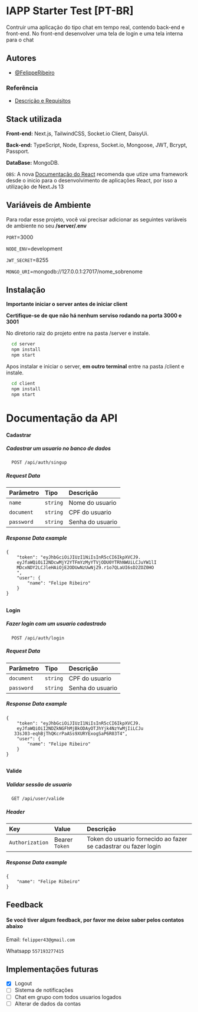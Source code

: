 # IAPP Starter Test [PT-BR]

Contruir uma aplicação do tipo chat em tempo real, contendo back-end e front-end. No front-end desenvolver uma tela de login e uma tela interna para o chat

## Autores

- [@FelippeRibeiro](https://www.github.com/FelippeRibeiro)

### Referência

- [Descrição e Requisitos](https://wonderful-ziconium-780.notion.site/Desafio-Vaga-Dev-Iniciante-65e17cee2dd14a25beae4c07cc4aa586)

## Stack utilizada

**Front-end:** Next.js, TailwindCSS, Socket.io Client, DaisyUi.

**Back-end:** TypeScript, Node, Express, Socket.io, Mongoose, JWT, Bcrypt, Passport.

**DataBase:** MongoDB.

`OBS`: A nova [Documentação do React](https://react.dev/learn/start-a-new-react-project) recomenda que utize uma framework desde o inicio para o desenvolvimento de aplicações React, por isso a utilização de Next.Js 13

## Variáveis de Ambiente

Para rodar esse projeto, você vai precisar adicionar as seguintes variáveis de ambiente no seu **/server/.env**

`PORT`=3000

`NODE_ENV`=development

`JWT_SECRET`=8255

`MONGO_URI`=mongodb://127.0.0.1:27017/nome_sobrenome

## Instalação

**Importante iniciar o server antes de iniciar client**

**Certifique-se de que não há nenhum serviso rodando na porta 3000 e 3001**

No diretorio raiz do projeto entre na pasta /server e instale.

```bash
  cd server
  npm install
  npm start
```

Apos instalar e iniciar o server, **em outro terminal** entre na pasta /client e instale.

```bash
  cd client
  npm install
  npm start
```

# Documentação da API

#### Cadastrar

##### Cadastrar um usuario no banco de dados

```http
  POST /api/auth/singup
```

##### Request Data

| Parâmetro  | Tipo     | Descrição        |
| :--------- | :------- | :--------------- |
| `name`     | `string` | Nome do usuario  |
| `document` | `string` | CPF do usuario   |
| `password` | `string` | Senha do usuario |

##### **Response Data example**

```
{
    "token": "eyJhbGciOiJIUzI1NiIsInR5cCI6IkpXVCJ9.
    eyJfaWQiOiI2NDcwMjY2YTFmYzMyYTVjODU0YTRhNWUiLCJuYW1lI
    MDcxNDY2LCJleHAiOjE2ODUwNzUwNjZ9.r1o7QLaUI6sD2ZOZ0HO
    ",
    "user": {
        "name": "Felipe Ribeiro"
    }
}
```

##

#### Login

##### Fazer login com um usuario cadastrado

```http
  POST /api/auth/login
```

##### Request Data

| Parâmetro  | Tipo     | Descrição        |
| :--------- | :------- | :--------------- |
| `document` | `string` | CPF do usuario   |
| `password` | `string` | Senha do usuario |

##### **Response Data example**

```
{
    "token": "eyJhbGciOiJIUzI1NiIsInR5cCI6IkpXVCJ9.
    eyJfaWQiOiI2NDZkNGFhMjBkODAyOTJhYjk4NzYwMjIiLCJu
   33sJ03-eqhBjThQKcrPaASs9XURYExogSaP6R03T4",
    "user": {
        "name": "Felipe Ribeiro"
    }
}
```

##

#### Valide

##### Validar sessão de usuario

```http
  GET /api/user/valide
```

##### Header

| Key             | Value          | Descrição                                                       |
| :-------------- | :------------- | :-------------------------------------------------------------- |
| `Authorization` | Bearer `Token` | Token do usuario fornecido ao fazer se cadastrar ou fazer login |

##### **Response Data example**

```
{
    "name": "Felipe Ribeiro"
}
```

##

## Feedback

#### Se você tiver algum feedback, por favor me deixe saber pelos contatos abaixo

Email: `felipper43@gmail.com`

Whatsapp `557193277415`

## Implementações futuras

- [x] Logout
- [ ] Sistema de notificações
- [ ] Chat em grupo com todos usuarios logados
- [ ] Alterar de dados da contas
